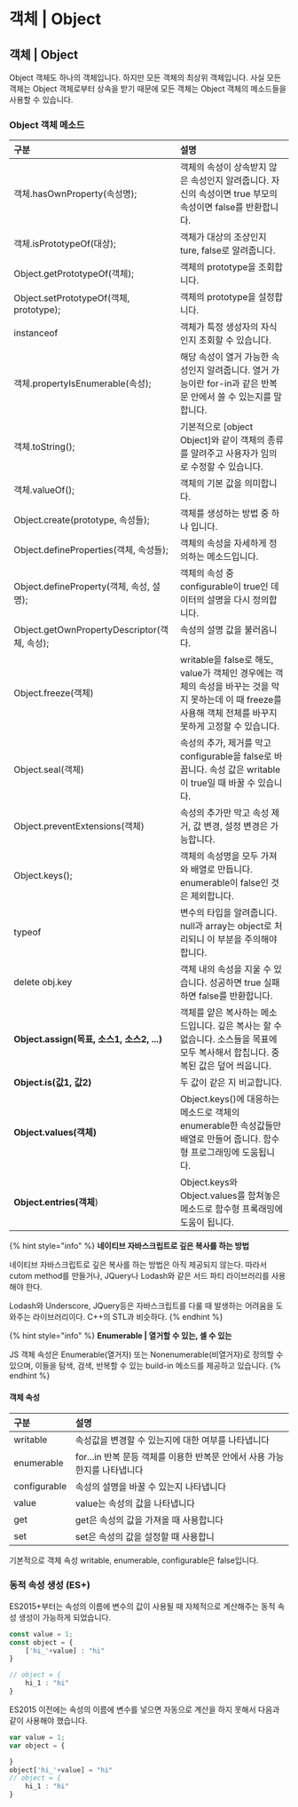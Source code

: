 # 객체 \| Object

## 객체 \| Object

 Object 객체도 하나의 객체입니다. 하지만 모든 객체의 최상위 객체입니다. 사실 모든  객체는 Object 객체로부터 상속을 받기 때문에 모든 객체는 Object 객체의 메소드들을 사용할 수 있습니다.

### Object 객체 메소드

| 구분  | 설명  |
| :--- | :--- |
| 객체.hasOwnProperty\(속성명\); | 객체의 속성이 상속받지 않은 속성인지 알려줍니다. 자신의 속성이면 true 부모의 속성이면 false를 반환합니다. |
| 객체.isPrototypeOf\(대상\); | 객체가 대상의 조상인지 ture, false로 알려줍니다.  |
| Object.getPrototypeOf\(객체\); | 객체의 prototype을 조회합니다. |
| Object.setPrototypeOf\(객체, prototype\); | 객체의 prototype을 설정합니다. |
| instanceof | 객체가 특정 생성자의 자식인지 조회할 수 있습니다.  |
| 객체.propertyIsEnumerable\(속성\); | 해당 속성이 열거 가능한 속성인지 알려줍니다. 열거 가능이란 for-in과 같은  반복문 안에서 쓸 수 있는지를 말합니다. |
| 객체.toString\(\); | 기본적으로 \[object Object\]와 같이 객체의 종류를 알려주고 사용자가 임의로 수정할 수 있습니다.  |
| 객체.valueOf\(\); | 객체의 기본 값을 의미합니다.  |
| Object.create\(prototype, 속성들\); | 객체를 생성하는 방법 중 하나 입니다. |
| Object.defineProperties\(객체, 속성들\); | 객체의 속성을 자세하게 정의하는 메소드입니다. |
| Object.defineProperty\(객체, 속성, 설명\); | 객체의 속성 중 configurable이 true인 데이터의 설명을 다시 정의합니다. |
| Object.getOwnPropertyDescriptor\(객체, 속성\); | 속성의 설명 값을 불러옵니다.  |
| Object.freeze\(객체\) | writable을 false로 해도, value가 객체인 경우에는 객체의 속성을 바꾸는 것을 막지 못하는데 이 때 freeze를 사용해 객체 전체를 바꾸지 못하게 고정할 수 있습니다. |
| Object.seal\(객체\) | 속성의 추가, 제거를 막고 configurable을 false로 바꿉니다. 속성 값은 writable이 true일 때 바꿀 수 있습니다. |
| Object.preventExtensions\(객체\) | 속성의 추가만 막고 속성 제거, 값 변경, 설정 변경은 가능합니다.  |
| Object.keys\(\); | 객체의 속성명을 모두 가져와 배열로 만듭니다. enumerable이 false인 것은 제외합니다.  |
| typeof | 변수의 타입을 알려줍니다. null과 array는 object로 처리되니 이 부분을 주의해야 합니다. |
| delete obj.key | 객체 내의 속성을 지울 수 있습니다. 성공하면 true 실패하면 false를 반환합니다. |
| **Object.assign\(목표, 소스1, 소스2, ...\)** | 객체를 얕은 복사하는 메소드입니다. 깊은 복사는 할 수 없습니다. 소스들을 목표에 모두 복사해서 합칩니다. 중복된 값은 덮어 씌웁니다. |
| **Object.is\(값1, 값2\)** | 두 값이 같은 지 비교합니다.  |
| **Object.values\(객체\)** | Object.keys\(\)에 대응하는 메소드로 객체의 enumerable한 속성값들만 배열로 만들어 줍니다. 함수형 프로그래밍에 도움됩니다. |
| **Object.entries\(객체**\) | Object.keys와 Object.values를 함쳐놓은 메소드로 함수형 프록래밍에 도움이 됩니다.  |

{% hint style="info" %}
**네이티브 자바스크립트로 깊은 복사를 하는 방법**

네이티브 자바스크립트로 깊은 복사를 하는 방법은 아직 제공되지 않는다. 따라서 cutom method를 만들거나, JQuery나 Lodash와 같은 서드 파티 라이브러리를 사용해야 한다.

Lodash와 Underscore, JQuery등은 자바스크립트를 다룰 때 발생하는 어려움을 도와주는 라이브러리이다. C++의 STL과 비슷하다. 
{% endhint %}

{% hint style="info" %}
**Enumerable \| 열거할 수 있는, 셀 수 있는** 

JS 객체 속성은 Enumerable\(열거자\) 또는 Nonenumerable\(비열거자\)로 정의할 수 있으며, 이들을 탐색, 검색, 반복할 수 있는 build-in 메소드를 제공하고 있습니다.
{% endhint %}

#### 객체 속성 

| 구분  | 설명 |
| :--- | :--- |
| writable | 속성값을 변경할 수 있는지에 대한 여부를 나타냅니다 |
| enumerable | for...in 반복 문등 객체를 이용한 반복문 안에서 사용 가능한지를 나타냅니다 |
| configurable | 속성의 설명을 바꿀 수 있는지 나타냅니다 |
| value | value는 속성의 값을 나타냅니다 |
| get | get은 속성의 값을 가져올 때 사용합니다 |
| set | set은 속성의 값을 설정할 때 사용합니 |

기본적으로 객체 속성 writable, enumerable, configurable은 false입니다.

### 동적 속성 생성 \(ES+\)

 ES2015+부터는 속성의 이름에 변수의 값이 사용될 때 자체적으로 계산해주는 동적 속성 생성이 가능하게 되었습니다. 

```javascript
const value = 1;
const object = {
    ['hi_'+value] : "hi"
}

// object = {
    hi_1 : "hi"
}
```

 ES2015 이전에는 속성의 이름에 변수를 넣으면 자동으로 계산을 하지 못해서 다음과 같이 사용해야 했습니다.

```javascript
var value = 1;
var object = {

}
object['hi_'+value] = "hi"
// object = {
    hi_1 : "hi"
}
```

